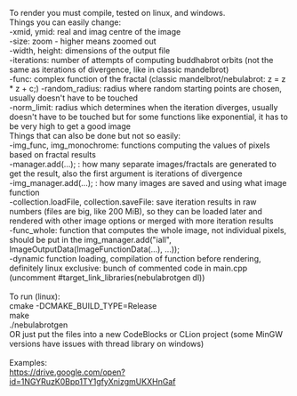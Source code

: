 To render you must compile, tested on linux, and windows.\
Things you can easily change:\
-xmid, ymid: real and imag centre of the image\
-size: zoom - higher means zoomed out\
-width, height: dimensions of the output file\
-iterations: number of attempts of computing buddhabrot orbits (not the same as iterations of divergence, like in classic mandelbrot)\
-func: complex function of the fractal (classic mandelbrot/nebulabrot: z = z * z + c;)
-random_radius: radius where random starting points are chosen, usually doesn't have to be touched\
-norm_limit: radius which determines when the iteration diverges, usually doesn't have to be touched but for some functions like exponential, it has to be very high to get a good image
\
Things that can also be done but not so easily:\
-img_func, img_monochrome: functions computing the values of pixels based on fractal results\
-manager.add(...); : how many separate images/fractals are generated to get the result, also the first argument is iterations of divergence\
-img_manager.add(...); : how many images are saved and using what image function\
-collection.loadFile, collection.saveFile: save iteration results in raw numbers (files are big, like 200 MiB), so they can be loaded later and rendered with other image options or merged with more iteration results\
-func_whole: function that computes the whole image, not individual pixels, should be put in the img_manager.add("iall", ImageOutputData(ImageFunctionData(...), ...));\
-dynamic function loading, compilation of function before rendering, definitely linux exclusive: bunch of commented code in main.cpp (uncomment #target_link_libraries(nebulabrotgen dl))\
\
To run (linux):\
cmake -DCMAKE_BUILD_TYPE=Release\
make\
./nebulabrotgen\
OR just put the files into a new CodeBlocks or CLion project (some MinGW versions have issues with thread library on windows)\
\
Examples:\
https://drive.google.com/open?id=1NGYRuzK0Bpp1TY1gfyXnizgmUKXHnGaf
